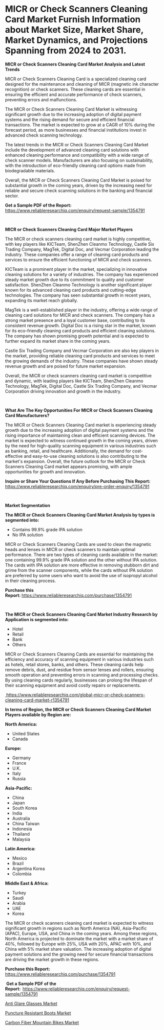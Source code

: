 <p><h1>MICR or Check Scanners Cleaning Card Market Furnish Information about Market Size, Market Share, Market Dynamics, and Projections Spanning from 2024 to 2031.</h1></p><p><strong>MICR or Check Scanners Cleaning Card Market Analysis and Latest Trends</strong></p>
<p><p>MICR or Check Scanners Cleaning Card is a specialized cleaning card designed for the maintenance and cleaning of MICR (magnetic ink character recognition) or check scanners. These cleaning cards are essential in ensuring the efficient and accurate performance of check scanners, preventing errors and malfunctions.</p><p>The MICR or Check Scanners Cleaning Card Market is witnessing significant growth due to the increasing adoption of digital payment systems and the rising demand for secure and efficient financial transactions. The market is expected to grow at a CAGR of 10% during the forecast period, as more businesses and financial institutions invest in advanced check scanning technology.</p><p>The latest trends in the MICR or Check Scanners Cleaning Card Market include the development of advanced cleaning card solutions with enhanced cleaning performance and compatibility with a wide range of check scanner models. Manufacturers are also focusing on sustainability, with the introduction of eco-friendly cleaning card options made from biodegradable materials.</p><p>Overall, the MICR or Check Scanners Cleaning Card Market is poised for substantial growth in the coming years, driven by the increasing need for reliable and secure check scanning solutions in the banking and financial sector.</p></p>
<p><strong>Get a Sample PDF of the Report:&nbsp;</strong> <a href="https://www.reliableresearchiq.com/enquiry/request-sample/1354791">https://www.reliableresearchiq.com/enquiry/request-sample/1354791</a></p>
<p>&nbsp;</p>
<p><strong>MICR or Check Scanners Cleaning Card Major Market Players</strong></p>
<p><p>The MICR or check scanners cleaning card market is highly competitive, with key players like KICTeam, ShenZhen Cleanmo Technology, Castle Six Trading Company, MagTek, Digital Doc, and Vecmar Corporation leading the industry. These companies offer a range of cleaning card products and services to ensure the efficient functioning of MICR and check scanners.</p><p>KICTeam is a prominent player in the market, specializing in innovative cleaning solutions for a variety of industries. The company has experienced steady market growth due to its commitment to quality and customer satisfaction. ShenZhen Cleanmo Technology is another significant player known for its advanced cleaning card products and cutting-edge technologies. The company has seen substantial growth in recent years, expanding its market reach globally.</p><p>MagTek is a well-established player in the industry, offering a wide range of cleaning card solutions for MICR and check scanners. The company has a strong market presence and a loyal customer base, contributing to its consistent revenue growth. Digital Doc is a rising star in the market, known for its eco-friendly cleaning card products and efficient cleaning solutions. The company has shown promising growth potential and is expected to further expand its market share in the coming years.</p><p>Castle Six Trading Company and Vecmar Corporation are also key players in the market, providing reliable cleaning card products and services to meet the growing demands of the industry. These companies have shown steady revenue growth and are poised for future market expansion.</p><p>Overall, the MICR or check scanners cleaning card market is competitive and dynamic, with leading players like KICTeam, ShenZhen Cleanmo Technology, MagTek, Digital Doc, Castle Six Trading Company, and Vecmar Corporation driving innovation and growth in the industry.</p></p>
<p>&nbsp;</p>
<p><strong>What Are The Key Opportunities For MICR or Check Scanners Cleaning Card Manufacturers?</strong></p>
<p><p>The MICR or Check Scanners Cleaning Card market is experiencing steady growth due to the increasing adoption of digital payment systems and the rising importance of maintaining clean and efficient scanning devices. The market is expected to witness continued growth in the coming years, driven by the need for high-quality scanning equipment in various industries such as banking, retail, and healthcare. Additionally, the demand for cost-effective and easy-to-use cleaning solutions is also contributing to the market's expansion. Overall, the future outlook for the MICR or Check Scanners Cleaning Card market appears promising, with ample opportunities for growth and innovation.</p></p>
<p><strong>Inquire or Share Your Questions If Any Before Purchasing This Report:</strong> <a href="https://www.reliableresearchiq.com/enquiry/pre-order-enquiry/1354791">https://www.reliableresearchiq.com/enquiry/pre-order-enquiry/1354791</a></p>
<p>&nbsp;</p>
<p><strong>Market Segmentation</strong></p>
<p><strong>The MICR or Check Scanners Cleaning Card Market Analysis by types is segmented into:</strong></p>
<p><ul><li>Contains 99.9% grade IPA solution</li><li>No IPA solution</li></ul></p>
<p><p>MICR or Check Scanners Cleaning Cards are used to clean the magnetic heads and lenses in MICR or check scanners to maintain optimal performance. There are two types of cleaning cards available in the market: one containing 99.9% grade IPA solution and the other without IPA solution. The cards with IPA solution are more effective in removing stubborn dirt and grime from the scanner components, while the cards without IPA solution are preferred by some users who want to avoid the use of isopropyl alcohol in their cleaning process.</p></p>
<p><strong>Purchase this Report:&nbsp;</strong><a href="https://www.reliableresearchiq.com/purchase/1354791">https://www.reliableresearchiq.com/purchase/1354791</a></p>
<p>&nbsp;</p>
<p><strong>The MICR or Check Scanners Cleaning Card Market Industry Research by Application is segmented into:</strong></p>
<p><ul><li>Hotel</li><li>Retail</li><li>Bank</li><li>Others</li></ul></p>
<p><p>MICR or Check Scanners Cleaning Cards are essential for maintaining the efficiency and accuracy of scanning equipment in various industries such as hotels, retail stores, banks, and others. These cleaning cards help remove debris, dust, and residue from sensor lenses and rollers, ensuring smooth operation and preventing errors in scanning and processing checks. By using cleaning cards regularly, businesses can prolong the lifespan of their scanning equipment and avoid costly repairs or replacements.</p></p>
<p><a href="https://www.reliableresearchiq.com/global-micr-or-check-scanners-cleaning-card-market-r1354791">&nbsp;https://www.reliableresearchiq.com/global-micr-or-check-scanners-cleaning-card-market-r1354791</a></p>
<p><strong>In terms of Region, the MICR or Check Scanners Cleaning Card Market Players available by Region are:</strong></p>
<p>
    <p> <strong> North America: </strong>
        <ul>
            <li>United States</li>
            <li>Canada</li>
        </ul>
        </p> 
    <p> <strong> Europe: </strong>
        <ul>
            <li>Germany</li>
            <li>France</li>
            <li>U.K.</li>
            <li>Italy</li>
            <li>Russia</li>
        </ul>
        </p> 
    <p> <strong> Asia-Pacific: </strong>
        <ul>
            <li>China</li>
            <li>Japan</li>
            <li>South Korea</li>
            <li>India</li>
            <li>Australia</li>
            <li>China Taiwan</li>
            <li>Indonesia</li>
            <li>Thailand</li>
            <li>Malaysia</li>
        </ul>
        </p> 
    <p> <strong> Latin America: </strong>
        <ul>
            <li>Mexico</li>
            <li>Brazil</li>
            <li>Argentina Korea</li>
            <li>Colombia</li>
        </ul>
        </p> 
    <p> <strong> Middle East & Africa: </strong>
        <ul>
            <li>Turkey</li>
            <li>Saudi</li>
            <li>Arabia</li>
            <li>UAE</li>
            <li>Korea</li>
        </ul>
    </p>
    </p>
<p><p>The MICR or check scanners cleaning card market is expected to witness significant growth in regions such as North America (NA), Asia-Pacific (APAC), Europe, USA, and China in the coming years. Among these regions, North America is projected to dominate the market with a market share of 40%, followed by Europe with 25%, USA with 20%, APAC with 10%, and China with 5% market share valuation. The increasing adoption of digital payment solutions and the growing need for secure financial transactions are driving the market growth in these regions.</p></p>
<p><strong>Purchase this Report: </strong><a href="https://www.reliableresearchiq.com/purchase/1354791">https://www.reliableresearchiq.com/purchase/1354791</a></p>
<p>&nbsp;<strong>Get a Sample PDF of the Report:&nbsp;&nbsp;</strong><a href="https://www.reliableresearchiq.com/enquiry/request-sample/1354791">https://www.reliableresearchiq.com/enquiry/request-sample/1354791</a></p>
<p><strong></strong></p>
<p><p><a href="https://github.com/joanneharris67856/Market-Research-Report-List-1/blob/main/anti-glare-glasses-market.md">Anti Glare Glasses Market</a></p><p><a href="https://github.com/josebowitzhs/Market-Research-Report-List-1/blob/main/puncture-resistant-boots-market.md">Puncture Resistant Boots Market</a></p><p><a href="https://github.com/perkinscortes152/Market-Research-Report-List-1/blob/main/carbon-fiber-mountain-bikes-market.md">Carbon Fiber Mountain Bikes Market</a></p></p>